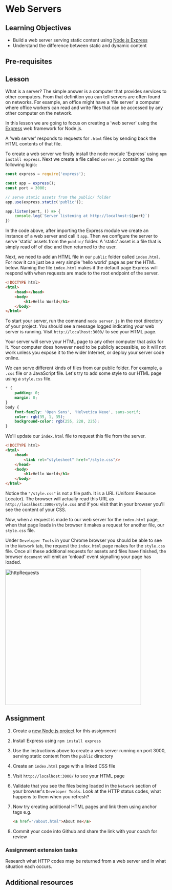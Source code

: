 # Web Servers

## Learning Objectives
  * Build a web server serving static content using [Node.js Express](https://expressjs.com/)  
  * Understand the difference between static and dynamic content

## Pre-requisites


## Lesson
What is a server? The simple answer is a computer that provides services to other computers. From that definition you can tell servers are often found on networks. For example, an office might have a 'file server' a computer where office workers can read and write files that can be accessed by any other computer on the network.

In this lesson we are going to focus on creating a 'web server' using the [Express](https://expressjs.com/) web framework for Node.js.

A 'web server' responds to requests for `.html` files by sending back the HTML contents of that file. 

To create a web server we firstly install the node module 'Express' using `npm install express`. Next we create a file called `server.js` containing the following logic:
```javascript
const express = require('express');

const app = express();
const port = 3000;

// serve static assets from the public/ folder
app.use(express.static('public'));

app.listen(port, () => {
    console.log(`Server listening at http://localhost:${port}`)
})
```
In the code above, after importing the Express module we create an instance of a web server and call it `app`. Then we configure the server to serve 'static' assets from the `public/` folder. A 'static' asset is a file that is simply read off of disc and then returned to the user. 

Next, we need to add an HTML file in our `public` folder called `index.html`. For now it can just be a very simple 'hello world' page as per the HTML below. Naming the file `index.html` makes it the default page Express will respond with when requests are made to the root endpoint of the server.
```html
<!DOCTYPE html>
<html>
    <head></head>
    <body>
        <h1>Hello World</h1>
    </body>
</html>
```
To start your server, run the command `node server.js` in the root directory of your project. You should see a message logged indicating your web server is running. Visit `http://localhost:3000/` to see your HTML page.

Your server will serve your HTML page to any other computer that asks for it. Your computer does however need to be publicly accessible, so it will not work unless you expose it to the wider Internet, or deploy your server code online.

We can serve different kinds of files from our public folder. For example, a `.css` file or a JavaScript file. Let's try to add some style to our HTML page using a `style.css` file.

```css
* {
    padding: 0;
    margin: 0;
}
body {
    font-family: 'Open Sans', 'Helvetica Neue', sans-serif;
    color: rgb(35, 1, 35);
    background-color: rgb(255, 228, 225);
}
```
We'll update our `index.html` file to request this file from the server.
```html
<!DOCTYPE html>
<html>
    <head>
        <link rel="stylesheet" href="/style.css"/>
    </head>
    <body>
        <h1>Hello World</h1>
    </body>
</html>
```
Notice the `"/style.css"` is not a file path. It is a URL (Uniform Resource Locator). The browser will actually read this URL as `http://localhost:3000/style.css` and if you visit that in your browser you'll see the content of your CSS.

Now, when a request is made to our web server for the `index.html` page, when that page loads in the browser it makes a request for another file, our `style.css` file. 

Under `Developer Tools` in your Chrome browser you should be able to see in the `Network` tab, the request the `index.html` page makes for the `style.css` file. Once all these additional requests for assets and files have finished, the browser `document` will emit an 'onload' event signalling your page has loaded.

<img width="424" alt="httpRequests" src="https://user-images.githubusercontent.com/1316724/105642249-89767a00-5e80-11eb-9deb-2e8f753e8b9b.PNG">


## Assignment
  1. Create a [new Node.js project](/curriculum/Bootcamp/FAQ#createNewProject) for this assignment

  1. Install Express using `npm install express`

  1. Use the instructions above to create a web server running on port 3000, serving static content from the `public` directory
  1. Create an `index.html` page with a linked CSS file
  1. Visit `http://localhost:3000/` to see your HTML page
  1. Validate that you see the files being loaded in the `Network` section of your browser's `Developer Tools`. Look at the HTTP status codes, what happens to them when you refresh?
  1. Now try creating additional HTML pages and link them using anchor tags e.g.
       ```html
       <a href="/about.html">About me</a>
       ```
  1. Commit your code into Github and share the link with your coach for review

### Assignment extension tasks
Research what HTTP codes may be returned from a web server and in what situation each occurs. 

## Additional resources
